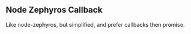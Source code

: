 
Node Zephyros Callback
------

Like node-zephyros, but simplified, and prefer callbacks then promise.